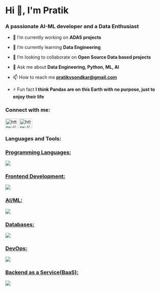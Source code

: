 <h1 align="left">Hi 👋, I'm Pratik</h1>
<h3 align="left">A passionate AI-ML developer and a Data Enthusiast</h3>

- 🔭 I’m currently working on **ADAS projects**

- 🌱 I’m currently learning **Data Engineering**

- 👯 I’m looking to collaborate on **Open Source Data based projects**

- 💬 Ask me about **Data Engineering, Python, ML, AI**

- 📫 How to reach me **pratikvsondkar@gmail.com**

- ⚡ Fun fact **I think Pandas are on this Earth with no purpose, just to enjoy their life**

<h3 align="left">Connect with me:</h3>
<p align="left">
  <a href="https://https://github.com/PratikSondkar" target="blank"><img align="center" src="https://raw.githubusercontent.com/rahuldkjain/github-profile-readme-generator/master/src/images/icons/Social/linked-in-alt.svg" alt="https://www.linkedin.com/in/pratik-sondkar-35bb2b112/" height="30" width="40" /></a>
<a href="https://linkedin.com/in/https://www.linkedin.com/in/pratik-sondkar-35bb2b112/" target="blank"><img align="center" src="https://raw.githubusercontent.com/rahuldkjain/github-profile-readme-generator/master/src/images/icons/Social/linked-in-alt.svg" alt="https://www.linkedin.com/in/pratik-sondkar-35bb2b112/" height="30" width="40" /></a>
</p>

<h3 align="left">Languages and Tools:</h3>
<p align="left">
  <a href="https://skillicons.dev">
    <h3 align="left">Programming Languages:</h3>
    <img src="https://skillicons.dev/icons?i=python,c,cpp&perline=10" />
  </a>
  <a href="https://skillicons.dev">
    <h3 align="left">Frontend Development:</h3>
    <img src="https://skillicons.dev/icons?i=html,css&perline=10" />
  </a>
  <a href="https://skillicons.dev">
    <h3 align="left">AI/ML:</h3>
    <img src="https://skillicons.dev/icons?i=opencv,sklearn,tensorflow,pytorch &perline=10" />
  </a>
  <a href="https://skillicons.dev">
    <h3 align="left">Databases:</h3>
    <img src="https://skillicons.dev/icons?i=mongodb,mysql,postgres &perline=10" />
  </a>
  <a href="https://skillicons.dev">
    <h3 align="left">DevOps:</h3>
    <img src="https://skillicons.dev/icons?i=gcp &perline=10" />
  </a>
  <a href="https://skillicons.dev">
    <h3 align="left">Backend as a Service(BaaS):</h3>
    <img src="https://skillicons.dev/icons?i=heroku &perline=10" />
  </a>
</p>
